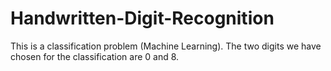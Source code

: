 # Handwritten-Digit-Recognition
This is a classification problem (Machine Learning). The two digits we have chosen for the classification are 0 and 8.
